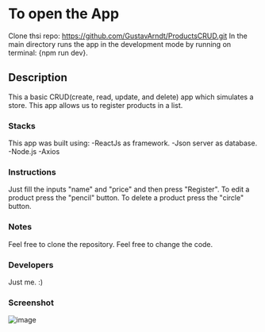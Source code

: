 # To open the App

Clone thsi repo: https://github.com/GustavArndt/ProductsCRUD.git
In the main directory runs the app in the development mode by running on terminal: {npm run dev}.

## Description

This a basic CRUD(create, read, update, and delete) app which simulates a store.
This app allows us to register products in a list.

### Stacks

This app was built using:
-ReactJs as framework.
-Json server as database.
-Node.js
-Axios


### Instructions

Just fill the inputs "name" and "price" and then press "Register".
To edit a product press the "pencil" button.
To delete a product press the "circle" button.

### Notes

Feel free to clone the repository.
Feel free to change the code.

### Developers

Just me. :)

### Screenshot

![image](https://user-images.githubusercontent.com/51105784/142455732-6489217c-76b9-41cd-adc0-e95b2c7623af.png)




